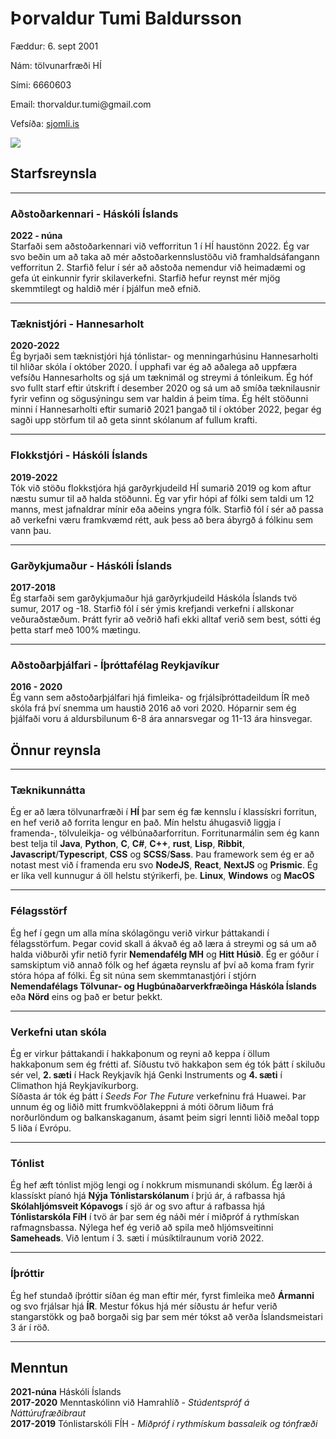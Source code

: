 
<div class="header">
    <h1>Þorvaldur Tumi Baldursson</h1>
    <div class="inner">
        <p>Fæddur: 6. sept 2001</p>
        <p>Nám: tölvunarfræði HÍ</p>
        <p>Sími: 6660603</p>
        <p>Email: thorvaldur.tumi@gmail.com</p>
        <p>Vefsíða: <a href="https://sjomli.is">sjomli.is</a></p>
    </div>
    <img src='tumi2.JPG'>
</div>

## Starfsreynsla
---
### Aðstoðarkennari - Háskóli Íslands
**2022 - núna**  
Starfaði sem aðstoðarkennari við vefforritun 1 í HÍ haustönn 2022. Ég var svo beðin um að taka að mér aðstoðarkennslustöðu við framhaldsáfangann vefforritun 2. Starfið felur í sér að aðstoða nemendur við heimadæmi og gefa út einkunnir fyrir skilaverkefni. Starfið hefur reynst mér mjög skemmtilegt og haldið mér í þjálfun með efnið.

---

### Tæknistjóri - Hannesarholt
**2020-2022**  
Ég byrjaði sem tæknistjóri hjá tónlistar- og menningarhúsinu Hannesarholti til hliðar skóla í október 2020. Í upphafi var ég að aðalega að uppfæra vefsíðu Hannesarholts og sjá um tæknimál og streymi á tónleikum. Ég hóf svo fullt starf eftir útskrift í desember 2020 og sá um að smíða tæknilausnir fyrir vefinn og sögusýningu sem var haldin á þeim tíma. Ég hélt stöðunni minni í Hannesarholti eftir sumarið 2021 þangað til í október 2022, þegar ég sagði upp störfum til að geta sinnt skólanum af fullum krafti.

---

### Flokkstjóri - Háskóli Íslands
**2019-2022**  
Tók við stöðu flokkstjóra hjá garðyrkjudeild HÍ sumarið 2019 og kom aftur næstu sumur til að halda stöðunni. Ég var yfir hópi af fólki sem taldi um 12 manns, mest jafnaldrar mínir eða aðeins yngra fólk. Starfið fól í sér að passa að verkefni væru framkvæmd rétt, auk þess að bera ábyrgð á fólkinu sem vann þau.

---

### Garðykjumaður - Háskóli Íslands
**2017-2018**  
Ég starfaði sem garðykjumaður hjá garðyrkjudeild Háskóla Íslands tvö sumur, 2017 og -18. Starfið fól í sér ýmis krefjandi verkefni í allskonar veðuraðstæðum. Þrátt fyrir að veðrið hafi ekki alltaf verið sem best, sótti ég þetta starf með 100% mætingu.

---

### Aðstoðarþjálfari - Íþróttafélag Reykjavíkur
**2016 - 2020**  
Ég vann sem aðstoðarþjálfari hjá fimleika- og frjálsíþróttadeildum ÍR með skóla frá því snemma um haustið 2016 að vori 2020. Hóparnir sem ég þjálfaði voru á aldursbilunum 6-8 ára annarsvegar og 11-13 ára hinsvegar.


## Önnur reynsla

---

### Tæknikunnátta
Ég er að læra tölvunarfræði í **HÍ** þar sem ég fæ kennslu í klassískri forritun, en hef verið að forrita lengur en það. Mín helstu áhugasvið liggja í framenda-, tölvuleikja- og vélbúnaðarforritun. Forritunarmálin sem ég kann best telja til **Java**, **Python**, **C**, **C#**, **C++**, **rust**, **Lisp**, **Ribbit**, **Javascript**/**Typescript**, **CSS** og **SCSS**/**Sass**. 
Þau framework sem ég er að notast mest við í framenda eru svo **NodeJS**, **React**, **NextJS** og **Prismic**.
Ég er líka vell kunnugur á öll helstu stýrikerfi, þe. **Linux**, **Windows** og **MacOS**

---

### Félagsstörf 
Ég hef  í gegn um alla mína skólagöngu verið virkur þáttakandi í félagsstörfum. Þegar covid skall á ákvað ég að læra á streymi og sá um að halda viðburði yfir netið fyrir **Nemendafélg MH** og **Hitt Húsið**. 
Ég er góður í samskiptum við annað fólk og hef ágæta reynslu af því að koma fram fyrir stóra hópa af fólki. 
Ég sit núna sem skemmtanastjóri í stjórn **Nemendafélags Tölvunar- og Hugbúnaðarverkfræðinga Háskóla Íslands** eða **Nörd** eins og það er betur þekkt.

---
### Verkefni utan skóla
Ég er virkur þáttakandi í hakkaþonum og reyni að keppa í öllum hakkaþonum sem ég frétti af. Síðustu tvö hakkaþon sem ég tók þátt í skiluðu sér vel, **2. sæti** í Hack Reykjavík hjá Genki Instruments og **4. sæti** í Climathon hjá Reykjavíkurborg.  
Síðasta ár tók ég þátt í *Seeds For The Future* verkefninu frá Huawei. Þar unnum ég og liðið mitt frumkvöðlakeppni á móti öðrum liðum frá norðurlöndum og balkanskaganum, ásamt þeim sigri lennti liðið meðal topp 5 liða í Evrópu.

---

### Tónlist
Ég hef æft tónlist mjög lengi og í nokkrum mismunandi skólum. Ég lærði á klassískt píanó hjá **Nýja Tónlistarskólanum** í þrjú ár, á rafbassa hjá **Skólahljómsveit Kópavogs** í sjö ár og svo aftur á rafbassa hjá **Tónlistarskóla FíH** í tvö ár þar sem ég náði mér í miðpróf á rythmískan rafmagnsbassa. Nýlega hef ég verið að spila með hljómsveitinni **Sameheads**. Við lentum í 3. sæti í músíktilraunum vorið 2022.

---

### Íþróttir
Ég hef stundað íþróttir síðan ég man eftir mér, fyrst fimleika með **Ármanni** og svo frjálsar hjá **ÍR**. Mestur fókus hjá mér síðustu ár hefur verið stangarstökk og það borgaði sig þar sem mér tókst að verða Íslandsmeistari 3 ár í röð.

---

## Menntun
**2021-núna** Háskóli Íslands  
**2017-2020** Menntaskólinn við Hamrahlíð - *Stúdentspróf á Náttúrufræðibraut*  
**2017-2019** Tónlistarskóli FÍH - *Miðpróf í rythmískum bassaleik og tónfræði*  
